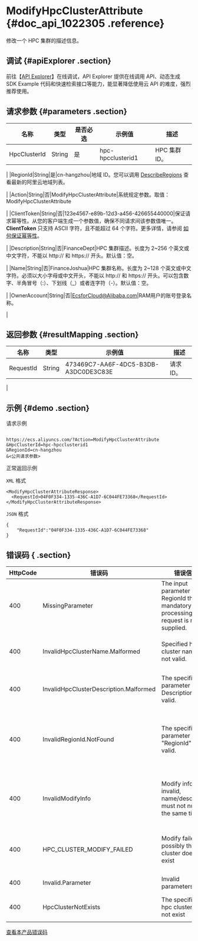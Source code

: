 # ModifyHpcClusterAttribute {#doc_api_1022305 .reference}

修改一个 HPC 集群的描述信息。

## 调试 {#apiExplorer .section}

前往【[API Explorer](https://api.aliyun.com/#product=Ecs&api=ModifyHpcClusterAttribute)】在线调试，API Explorer 提供在线调用 API、动态生成 SDK Example 代码和快速检索接口等能力，能显著降低使用云 API 的难度，强烈推荐使用。

## 请求参数 {#parameters .section}

|名称|类型|是否必选|示例值|描述|
|--|--|----|---|--|
|HpcClusterId|String|是|hpc-hpcclusterid1|HPC 集群 ID。

 |
|RegionId|String|是|cn-hangzhou|地域 ID。您可以调用 [DescribeRegions](~~25609~~) 查看最新的阿里云地域列表。

 |
|Action|String|否|ModifyHpcClusterAttribute|系统规定参数。取值：ModifyHpcClusterAttribute

 |
|ClientToken|String|否|123e4567-e89b-12d3-a456-426655440000|保证请求幂等性。从您的客户端生成一个参数值，确保不同请求间该参数值唯一。**ClientToken** 只支持 ASCII 字符，且不能超过 64 个字符。更多详情，请参阅 [如何保证幂等性](~~25693~~)。

 |
|Description|String|否|FinanceDept|HPC 集群描述。长度为 2~256 个英文或中文字符，不能以 http:// 和 https:// 开头。默认值：空。

 |
|Name|String|否|FinanceJoshua|HPC 集群名称。长度为 2~128 个英文或中文字符。必须以大小字母或中文开头，不能以 http:// 和 https:// 开头。可以包含数字、半角冒号（:）、下划线（\_）或者连字符（-）。默认值：空。

 |
|OwnerAccount|String|否|EcsforCloud@Alibaba.com|RAM用户的账号登录名称。

 |

## 返回参数 {#resultMapping .section}

|名称|类型|示例值|描述|
|--|--|---|--|
|RequestId|String|473469C7-AA6F-4DC5-B3DB-A3DC0DE3C83E|请求 ID。

 |

## 示例 {#demo .section}

请求示例

``` {#request_demo}

https://ecs.aliyuncs.com/?Action=ModifyHpcClusterAttribute
&HpcClusterId=hpc-hpcclusterid1
&RegionId=cn-hangzhou
&<公共请求参数>

```

正常返回示例

`XML` 格式

``` {#xml_return_success_demo}
<ModifyHpcClusterAttributeResponse>
  <RequestId>04F0F334-1335-436C-A1D7-6C044FE73368</RequestId>
</ModifyHpcClusterAttributeResponse>

```

`JSON` 格式

``` {#json_return_success_demo}
{
	"RequestId":"04F0F334-1335-436C-A1D7-6C044FE73368"
}
```

## 错误码 { .section}

|HttpCode|错误码|错误信息|描述|
|--------|---|----|--|
|400|MissingParameter|The input parameter RegionId that is mandatory for processing this request is not supplied.|参数 RegionID 不得为空。|
|400|InvalidHpcClusterName.Malformed|Specified hpc cluster name is not valid.|指定的hpc集群名称不合法。|
|400|InvalidHpcClusterDescription.Malformed|The specified parameter Description is not valid.|指定的hpc集群描述不合法。|
|400|InvalidRegionId.NotFound|The specified parameter "RegionId" is not valid.|指定的 RegionId 不存在，请您检查此产品在该地域是否可用。|
|400|InvalidModifyInfo|Modify info is invalid, name/description must not null at the same time|参数不合法，hpc集群名称或者描述至少一个非空。|
|400|HPC\_CLUSTER\_MODIFY\_FAILED|Modify failed, possibly this hpc cluster does not exist|修改hpc集群失败，hpc集群不存在。|
|400|Invalid.Parameter|Invalid parameters|参数不合法。|
|400|HpcClusterNotExists|The specified hpc cluster does not exist|指定的hpc集群不存在。|

[查看本产品错误码](https://error-center.aliyun.com/status/product/Ecs)

